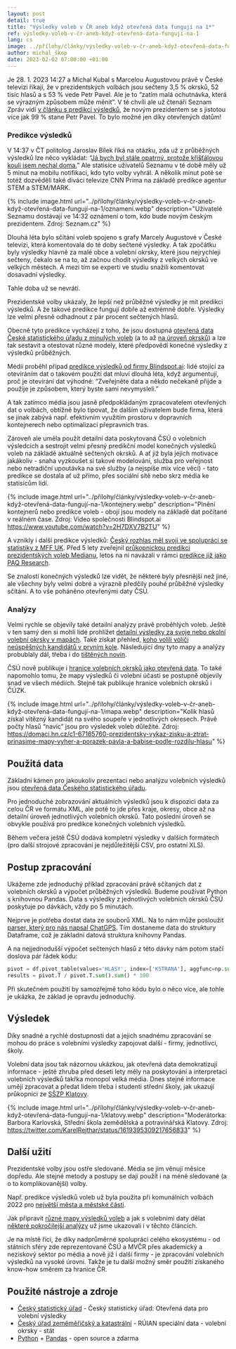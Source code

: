 ```yaml
---
layout: post
detail: true
title: "Výsledky voleb v ČR aneb když otevřená data fungují na 1*"
ref: výsledky-voleb-v-čr-aneb-když-otevřená-data-fungují-na-1
lang: cs
image: ../přílohy/články/výsledky-voleb-v-čr-aneb-když-otevřená-data-fungují-na-1/main.webp
author: michal_škop
date: 2023-02-02 07:00:00 +01:00
---
```

Je 28. 1. 2023 14:27 a Michal Kubal s Marcelou Augustovou právě v České televizi říkají, že v prezidentských volbách jsou sečteny 3,5 % okrsků, 52 tisíc hlasů a s 53 % vede Petr Pavel. Ale je to “zatím malá ochutnávka, která se výrazným způsobem může měnit”. V té chvíli ale už čtenáři Seznam Zpráv vidí [v článku s predikcí výsledků][link_sz], že novým prezidentem se s jistotou více jak 99 % stane Petr Pavel. To bylo možné jen díky otevřených datům!

<!--more-->
### Predikce výsledků

V 14:37 v ČT politolog Jaroslav Bílek říká na otázku, zda už z průběžných výsledků lze něco vykládat: “[Já bych byl stále opatrný, protože křišťálovou kouli jsem nechal doma.][link_jarda]” Ale statisíce uživatelů Seznamu v té době měly už 5 minut na mobilu notifikaci, kdo tyto volby vyhrál. A několik minut poté se totéž dozvěděli také diváci televize CNN Prima na základě predikce agentur STEM a STEM/MARK.

{% include image.html url="../přílohy/články/výsledky-voleb-v-čr-aneb-když-otevřená-data-fungují-na-1/oznameni.webp" description="Uživatelé Seznamu dostávají ve 14:32 oznámení o tom, kdo bude novým českým prezidentem. Zdroj: Seznam.cz" %}

Dlouhá léta bylo sčítání voleb spojeno s grafy Marcely Augustové v České televizi, která komentovala do té doby sečtené výsledky. A tak zpočátku byly výsledky hlavně za malé obce a volební okrsky, které jsou nejrychleji sečteny, čekalo se na to, až začnou chodit výsledky z velkých okrsků ve velkých městech. A mezi tím se experti ve studiu snažili komentovat dosavadní výsledky.

Tahle doba už se nevrátí.

Prezidentské volby ukázaly, že lepší než průběžné výsledky je mít predikci výsledků. A že takové predikce fungují dobře až extrémně dobře. Výsledky lze velmi přesně odhadnout z pár procent sečtených hlasů.

Obecně tyto predikce vycházejí z toho, že jsou dostupná [otevřená data České statistického úřadu z minulých voleb][link_csu] (a to až [na úroveň okrsků][link_csu_nkod]) a lze tak sestavit a otestovat různé modely, které předpovědí konečné výsledky z výsledků průběžných.

Médii proběhl případ [predikce výsledků od firmy Blindspot.ai][link_blindspot]: lidé stojící za otevíráním dat o takovém použití dat mluví dlouhá léta, když argumentují, proč je otevírání dat výhodné: “Zveřejněte data a někdo nečekaně přijde a použije je způsobem, který byste sami nevymysleli.”

A tak zatímco média jsou jasně předpokládaným zpracovatelem otevřených dat o volbách, obtížně bylo tipovat, že dalším uživatelem bude firma, která se jinak zabývá např. efektivním využitím prostoru v dopravních kontejnerech nebo optimalizací přepravních tras.

Zároveň ale uměla použít detailní data poskytovaná ČSÚ o volebních výsledcích a sestrojit velmi přesný predikční model konečných výsledků voleb na základě aktuálně sečtených okrsků. A ať již byla jejich motivace jakákoliv - snaha vyzkoušet si takové modelování, služba pro veřejnost nebo netradiční upoutávka na své služby (a nejspíše mix více věcí) - tato predikce se dostala ať už přímo, přes sociální sítě nebo skrz média ke statisícům lidí.

{% include image.html url="../přílohy/články/výsledky-voleb-v-čr-aneb-když-otevřená-data-fungují-na-1/kontejnery.webp" description="Plnění kontejnerů nebo predikce voleb - obojí jsou modely na základě dat počítané v reálném čase. Zdroj: Video společnosti Blindspot.ai https://www.youtube.com/watch?v=2H7DXV7B2TU" %}

A vznikly i další predikce výsledků: [Český rozhlas měl svoji ve spolupráci se statistiky z MFF UK][link_cro]. Před 5 lety zveřejnil [průkopnickou predikci prezidentských voleb Medianu][link_median], letos na ni navázali v rámci [predikce již jako PAQ Research][link_paq].

Se znalostí konečných výsledků lze vidět, že některé byly přesnější než jiné, ale všechny byly velmi dobré a výrazně předčily pouhé průběžné výsledky sčítání. A to vše poháněno otevřenými daty ČSÚ.

### Analýzy
Velmi rychle se objevily také detailní analýzy právě proběhlých voleb. Ještě v ten samý den si mohli lidé prohlížet [detailní výsledky za svoje nebo okolní volební okrsky v mapách][link_sz_mapa]. Také získat přehled, [koho volili voliči neúspěšných kandidátů v prvním kole][link_cro_prechody]. Následující dny tyto mapy a analýzy probublaly dál, třeba i do [tištěných novin][link_hn]. 

ČSÚ nově publikuje i [hranice volebních okrsků jako otevřená data][link_csu_vo]. To také napomohlo tomu, že mapy výsledků či volební účasti se postupně objevily snad ve všech médiích. Stejně tak publikuje hranice volebních okrsků i ČÚZK.

{% include image.html url="../přílohy/články/výsledky-voleb-v-čr-aneb-když-otevřená-data-fungují-na-1/mapa.webp" description="Kolik hlasů získal vítězný kandidát na svého soupeře v jednotlivých okresech. Právě počty hlasů “navíc” jsou pro výsledek voleb důležité. Zdroj: https://domaci.hn.cz/c1-67165760-prezidentsky-vykaz-zisku-a-ztrat-prinasime-mapy-vyher-a-porazek-pavla-a-babise-podle-rozdilu-hlasu" %}

## Použitá data
Základní kámen pro jakoukoliv prezentaci nebo analýzu volebních výsledků jsou [otevřená data Českého statistického úřadu][link_csu].

Pro jednoduché zobrazování aktuálních výsledků jsou k dispozici data za celou ČR ve formátu XML, ale poté to jde přes kraje, okresy, obce až na detailní úroveň jednotlivých volebních okrsků. Tato poslední úroveň se obvykle používá pro predikce konečných volebních výsledků.

Během večera ještě ČSÚ dodává kompletní výsledky v dalších formátech (pro další strojové zpracování je nejdůležitější CSV, pro ostatní XLS).

## Postup zpracování
Ukážeme zde jednoduchý příklad zpracování právě sčítaných dat z volebních okrsků a výpočet průběžných výsledků. Budeme používat Python s knihovnou Pandas. Data s výsledky z jednotlivých volebních okrsků ČSÚ poskytuje po dávkách, vždy po 5 minutách.

Nejprve je potřeba dostat data ze souborů XML. Na to nám může posloužit [parser, který pro nás napsal ChatGPS][link_parser]. Tím dostaneme data do struktury Dataframe, což je základní datová struktura knihovny Pandas.

A na nejjednodušší výpočet sečtených hlasů z této dávky nám potom stačí doslova pár řádek kódu:

```python
pivot = df.pivot_table(values='HLASY', index=['KSTRANA'], aggfunc=np.sum)
results = pivot.T / pivot.T.sum().sum() * 100
```

Při skutečném použití by samozřejmě toho kódu bylo o něco více, ale tohle je ukázka, že základ je opravdu jednoduchý.

## Výsledek
Díky snadné a rychlé dostupnosti dat a jejich snadnému zpracování se mohou do práce s volebními výsledky zapojovat další - firmy, jednotlivci, školy. 

Volební data jsou tak názornou ukázkou, jak otevřená data demokratizují informace - ještě zhruba před deseti lety měly na poskytování a interpretaci volebních výsledků takřka monopol velká média. Dnes stejné informace umějí zpracovat a předat lidem třeba i studenti střední školy, jak ukazují průkopníci ze [SŠZP Klatovy][link_klatovy].

{% include image.html url="../přílohy/články/výsledky-voleb-v-čr-aneb-když-otevřená-data-fungují-na-1/klatovy.webp" description="Moderátorka: Barbora Karlovská, Střední škola zemědělská a potravinářská Klatovy. Zdroj:  https://twitter.com/KarelRejthar/status/1619395309217656833" %}

## Další užití
Prezidentské volby jsou ostře sledované. Média se jim věnují měsíce dopředu. Ale stejné metody a postupy se dají použít i na méně sledované (a o to komplikovanější) volby.

Např. predikce výsledků voleb už byla použita při komunálních volbách 2022 pro [největší města a městské části][link_sz_mesta]. 

Jak připravit [různé mapy výsledků voleb][link_data_mapa] a jak s volebními daty dělat [některé pokročilejší analýzy][link_data_anal] už jsme ukazovali i v těchto článcích.

Je na místě říci, že díky nadprůměrné spolupráci celého ekosystému - od státních sféry zde reprezentované ČSÚ a MVČR přes akademický a neziskový sektor po média a nově již i další firmy - je zpracování volebních výsledků na vysoké úrovni. Takže je tu další možný směr použití získaného know-how směrem za hranice ČR.

## Použité nástroje a zdroje
- [Český statistický úřad][link_csu] - Český statistický úřad: Otevřená data pro volební výsledky
- [Český úřad zeměměřičský a katastrální][link_cuzk] - RÚIAN speciální data - volební okrsky - stát
- [Python][link_python] + [Pandas][link_pandas] - open source a zdarma


[link_python]: https://www.python.org/ "Programovací jazyk Python"
[link_pandas]: https://pandas.pydata.org/ "Knihovna Pandas"
[link_data_anal]: https://data.gov.cz/%C4%8Dl%C3%A1nky/volebn%C3%AD-mapa-%C4%8Dr-volby-2021 "Volební mapa ČR - volby 2021"
[link_data_mapa]: https://data.gov.cz/%C4%8Dl%C3%A1nky/mapa-s-v%C3%BDsledky-voleb-po-okrsc%C3%ADch "Mapa s výsledky voleb po okrscích"
[link_sz_mesta]: https://www.seznamzpravy.cz/clanek/volby-komunalni-necekejte-do-noci-vime-kdo-bude-vladnout-v-nejvetsich-mestech-215169 "Praha po nočním sečtení hlasů: Vyhrálo Spolu, SPD v zastupitelstvu"
[link_klatovy]: https://volby.maleskoly.info/ "On-line zpracování volebních výsledků, živé vstupy"
[link_parser]: https://sharegpt.com/c/ners9go "ChatGPS: Parser XML volebních výsledků"
[link_cuzk]: https://data.gov.cz/datov%C3%A1-sada?iri=https%3A%2F%2Fdata.gov.cz%2Fzdroj%2Fdatov%C3%A9-sady%2F00025712%2F885a03d4d6fe73adda96ba9b822680b7 "Národní katalog otevřených dat: RÚIAN speciální data - volební okrsky - stát"
[link_csu_vo]: https://data.gov.cz/datov%C3%A1-sada?iri=https%3A%2F%2Fdata.gov.cz%2Fzdroj%2Fdatov%C3%A9-sady%2F00025593%2F4855a3771ba52691a3d0dd25d0caa35e "Národní katalog otevřených dat: Hranice volebních okrsků 2022"
[link_hn]: https://pbs.twimg.com/media/FntMHxwXEAEd1U-?format=jpg&name=large "HN: výsledky voleb 2023"
[link_cro_prechody]: https://shielded.irozhlas.cz/volby/prelivy-volicu-prezidentske-volby-andrej-babis-petr-pavel-analyza_2301281930_pek "Pavel si jádro voličů z 1. kola udržel. Od Babiše se na 400 tisíc podporovatelů ve finále odvrátilo"
[link_sz_mapa]: https://www.seznamzpravy.cz/clanek/volby-prezidentske-prezidentska-mapa-2023-jak-volili-vasi-sousede-224676 "Prezidentská mapa 2023: Jak volili vaši sousedé"
[link_paq]: https://www.paqresearch.cz/post/predikce-druhe-kolo "Kdo bude prezidentem? PAQ predikuje z průběžných výsledků"
[link_median]: http://showme.median.cz/volby-2018/ "Predikce prezidentských voleb 2018"
[link_cro]: https://www.irozhlas.cz/volby/prezidentske-volby-2023/predikce "Predikce prezidentských voleb"
[link_blindspot]: https://volby.blindspot.ai/ "Předpověd výsledků 2. kola volby prezidenta ČR pomocí umělé inteligence"
[link_csu_nkod]: https://data.gov.cz/datov%C3%A1-sada?iri=https%3A%2F%2Fdata.gov.cz%2Fzdroj%2Fdatov%C3%A9-sady%2F00025593%2F5599a961f577a0f353084f293fe5947b "Národní katalog otevřených dat: Otevřená data pro volební výsledky"
[link_csu]: https://www.volby.cz/opendata/opendata.htm "Otevřená data pro volební výsledky"
[link_stem]: https://cnn.iprima.cz/predikce-cnn-prima-news-znovu-vysla-presne-predpovedela-vitezstvi-petra-pavla-199274 "Predikce CNN Prima NEWS znovu vyšla. Přesně předpověděla vítězství Petra Pavla"
[link_sz]: https://www.seznamzpravy.cz/p/vysledky-voleb/2023/prezidentske-volby/kolo/2/predikce-odhad "Predikce výsledků prezidentských voleb 2023"
[link_jarda]: https://www.ceskatelevize.cz/porady/15496675472-prezidentske-volby/223411033290004/ "Česká televize: Volební studio 14:00" 
